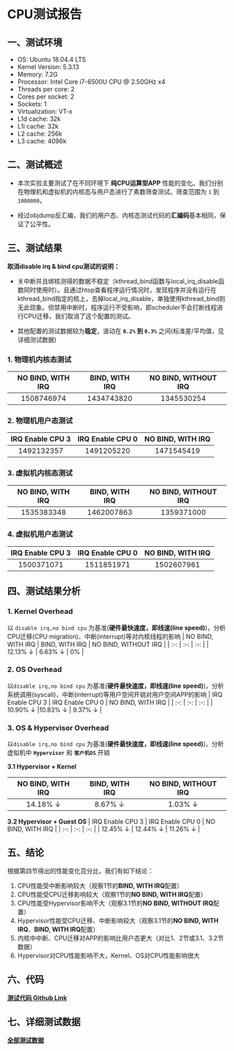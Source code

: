 # CPU测试报告
## 一、测试环境
- OS: Ubuntu 18.04.4 LTS
- Kernel Version: 5.3.13
- Memory: 7.2G
- Processor: Intel Core i7-6500U CPU @ 2.50GHz x4
- Threads per core: 2
- Cores per socket: 2
- Sockets: 1
- Virtualization: VT-x
- L1d cache: 32k
- L1i cache: 32k
- L2 cache: 256k
- L3 cache: 4096k
## 二、测试概述
* 本次实验主要测试了在不同环境下 **纯CPU运算型APP** 性能的变化。我们分别在物理机和虚拟机的内核态与用户态进行了素数筛查测试。筛查范围为 `1` 到 `1000000`。

* 经过objdump反汇编，我们的用户态、内核态测试代码的**汇编码**基本相同，保证了公平性。
## 三、测试结果
**取消disable irq & bind cpu测试的说明：**

* 关中断并且绑核测得的数据不稳定（kthread_bind函数与local_irq_disable函数同时使用时）。且通过htop查看程序运行情况时，发现程序并没有运行在kthread_bind指定的核上，去掉local_irq_disable，单独使用kthread_bind则无此现象。但禁用中断时，程序运行不受影响，即scheduler不会打断线程进行CPU迁移，我们取消了这个配置的测试。

* 其他配置的测试数据较为**稳定**，波动在 **`0.2%` 到 `0.3%`** 之间(标准差/平均值，见详细测试数据)

### 1. 物理机内核态测试
| NO BIND, WITH IRQ | BIND, WITH IRQ | NO BIND, WITHOUT IRQ |
| :-: | :-: | :-: | 
| 1508746974 | 1434743820 | 1345530254 |
### 2. 物理机用户态测试
| IRQ Enable CPU 3 | IRQ Enable CPU 0 | NO BIND, WITH IRQ |
| :-: | :-: | :-: |
| 1492132357 | 1491205220 | 1471545419 |
### 3. 虚拟机内核态测试
| NO BIND, WITH IRQ | BIND, WITH IRQ | NO BIND, WITHOUT IRQ|
| :-: | :-: | :-: |
| 1535383348 | 1462007863 | 1359371000 |
### 4. 虚拟机用户态测试
| IRQ Enable CPU 3 | IRQ Enable CPU 0 | NO BIND, WITH IRQ |
| :-: | :-: | :-: |
| 1500371071 | 1511851971 | 1502607961 |
## 四、测试结果分析
### 1. Kernel Overhead
以 `disable irq,no bind cpu` 为基准(**硬件最快速度，即线速(line speed)**)，分析CPU迁移(CPU migration)、中断(interrupt)等对内核线程的影响
| NO BIND, WITH IRQ | BIND, WITH IRQ | NO BIND, WITHOUT IRQ |
| :-: | :-: | :-: |
| 12.13% ↓ | 6.63% ↓ | 0% |
### 2. OS Overhead
以`disable irq,no bind cpu` 为基准(**硬件最快速度，即线速(line speed)**)，分析系统调用(syscall)，中断(interrupt)等用户空间开销对用户空间APP的影响
| IRQ Enable CPU 3 | IRQ Enable CPU 0 | NO BIND, WITH IRQ |
| :-: | :-: | :-: |
| 10.90% ↓ |10.83% ↓ | 9.37% ↓ |

### 3. OS & Hypervisor Overhead
以`disable irq,no bind cpu` 为基准(**硬件最快速度，即线速(line speed)**)，分析虚拟机中 **`Hypervisor`** 和 **`客户机OS`** 开销

**3.1 Hypervisor + Kernel**
		
| NO BIND, WITH IRQ | BIND, WITH IRQ | NO BIND, WITHOUT IRQ |
| :-: | :-: | :-: |
| 14.18% ↓ | 8.67% ↓ | 1.03% ↓ |

**3.2 Hypervisor + Guest OS**
| IRQ Enable CPU 3 | IRQ Enable CPU 0 | NO BIND, WITH IRQ |
| :-: | :-: | :-: |
| 12.45% ↓ | 12.44% ↓ | 11.26% ↓ |
## 五、结论
根据第四节得出的性能变化百分比，我们有如下结论：

1. CPU性能受中断影响较大（观察1节的**BIND, WITH IRQ**配置）
2. CPU性能受CPU迁移影响较大（观察1节的**NO BIND, WITH IRQ**配置）
3. CPU性能受Hypervisor影响不大（观察3.1节的**NO BIND, WITHOUT IRQ**配置）
4. Hypervisor性能受CPU迁移、中断影响较大（观察3.1节的**NO BIND, WITH IRQ**、**BIND, WITH IRQ**配置）
5. 内核中中断、CPU迁移对APP的影响比用户态更大（对比1、2节或3.1、3.2节数据）
6. Hypervisor对CPU性能影响不大，Kernel、OS对CPU性能影响很大

## 六、代码
[**测试代码 Github Link**](https://github.com/snake0/irq_test/tree/master/cpu)

## 七、详细测试数据

[**全部测试数据**](https://docs.qq.com/sheet/DRnlpeHNGdWt0V0Zo?tdsourcetag=s_macqq_aiomsg&tab=BB08J2&c=L17A0A0)

